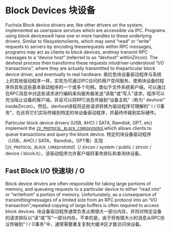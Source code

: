  
# Block Devices  块设备 

Fuchsia Block device drivers are, like other drivers on the system, implemented as userspace services which are accessible via IPC. Programs using block deviceswill have one or more handles to these underlying drivers. Similar to filesystemclients, which may send “read” or “write” requests to servers by encoding theserequests within RPC messages, programs may act as clients to block devices, andmay transmit RPC messages to a “device host” (referred to as “devhost” withinZircon). The devhost process then transforms these requests intodriver-understood “I/O transactions”, where they are actually transmitted to theparticular block device driver, and eventually to real hardware. 紫红色块设备驱动程序与系统上的其他驱动程序一样，实现为可通过IPC访问的用户空间服务。使用块设备的程序将具有这些基本驱动程序的一个或多个句柄。类似于文件系统客户端，可以通过在RPC消息中对这些请求进行编码来向服务器发送“读取”或“写入”请求，程序可以充当阻止设备的客户端，并且可以将RPC消息传输到“设备主机”（称为“ devhost” insideZircon）。然后，devhost进程将这些请求转换为驱动程序可理解的“ I / O事务”，在此将它们实际传输到特定的块设备驱动程序，并最终传输到实际硬件。

Particular block device drivers (USB, AHCI / SATA, Ramdisk, GPT, etc) implement the [`ZX_PROTOCOL_BLOCK_CORE`prototol](/zircon/system/public/zircon/device/block.h),which allows clients to queue transactions and query the block device. 特定的块设备驱动程序（USB，AHCI / SATA，Ramdisk，GPT等）实现[`ZX_PROTOCOL_BLOCK_CORE`prototol]（/ zircon / system / public / zircon / device / block.h），该驱动程序允许客户端将事务排队和查询块设备。

 
## Fast Block I/O  快速块I / O 

Block device drivers are often responsible for taking large portions of memory, and queueing requests to a particular device to either “read into” or “writefrom” a portion of memory. Unfortunately, as a consequence of transmittingmessages of a limited size from an RPC protocol into an “I/O transaction”,repeated copying of large buffers is often required to access block devices. 块设备驱动程序通常负责占用很大一部分内存，并将对特定设备的请求排队以“读”或“写”一部分内存。不幸的是，由于将有限大小的消息从RPC协议传输到“ I / O事务”中，通常需要重复复制大缓冲区才能访问块设备。

